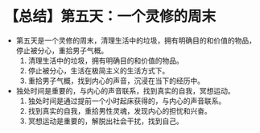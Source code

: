 # 【总结】第五天：一个灵修的周末

-   第五天是一个灵修的周末，清理生活中的垃圾，拥有明确目的和价值的物品，停止被分心，重拾男子气概。
    1.  清理生活中的垃圾，拥有明确目的和价值的物品。
    2.  停止被分心，生活在极简主义的生活方式下。
    3.  重拾男子气概，找到内心的声音，沉浸在当下的经历中。
-   独处时间是重要的，与内心的声音联系，找到真实的自我，冥想运动。
    1.  独处时间是通过提前一个小时起床获得的，与内心的声音联系。
    2.  找到真实的自我，重拾男性灵魂，发现内心的担忧和兴奋。
    3.  冥想运动是重要的，解脱出社会干扰，找到自己。